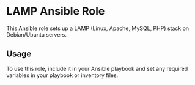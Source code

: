 # LAMP Ansible Role

This Ansible role sets up a LAMP (Linux, Apache, MySQL, PHP) stack on Debian/Ubuntu servers.

## Usage

To use this role, include it in your Ansible playbook and set any required variables in your playbook or inventory files.
